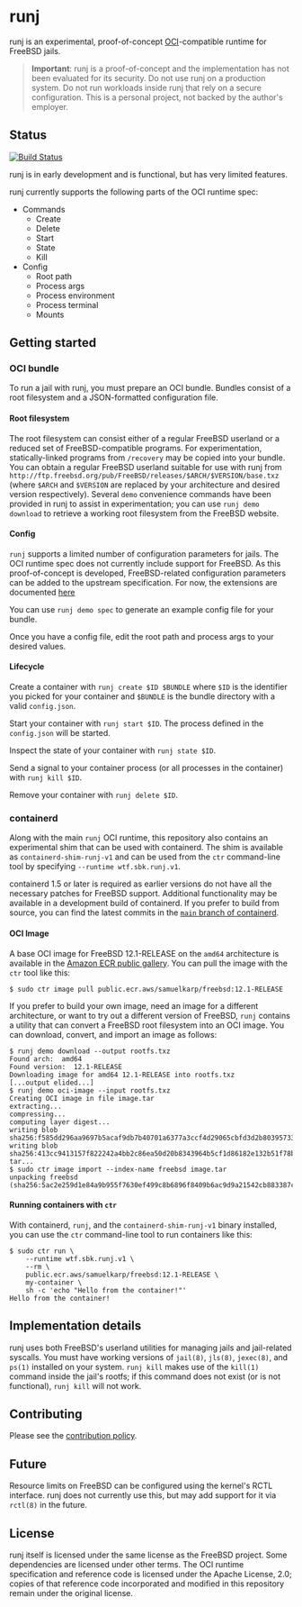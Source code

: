 # runj

runj is an experimental, proof-of-concept
[OCI](https://opencontainers.org)-compatible runtime for FreeBSD jails.

> **Important**: runj is a proof-of-concept and the implementation has not been
> evaluated for its security.  Do not use runj on a production system.  Do not
> run workloads inside runj that rely on a secure configuration.  This is a
> personal project, not backed by the author's employer.

## Status

[![Build Status](https://api.cirrus-ci.com/github/samuelkarp/runj.svg?branch=main)](https://cirrus-ci.com/github/samuelkarp/runj)

runj is in early development and is functional, but has very limited features.

runj currently supports the following parts of the OCI runtime spec:

* Commands
  - Create
  - Delete
  - Start
  - State
  - Kill
* Config
  - Root path
  - Process args
  - Process environment
  - Process terminal
  - Mounts

## Getting started

### OCI bundle

To run a jail with runj, you must prepare an OCI bundle.  Bundles consist of a
root filesystem and a JSON-formatted configuration file.

#### Root filesystem

The root filesystem can consist either of a regular FreeBSD userland or a
reduced set of FreeBSD-compatible programs.  For experimentation, 
statically-linked programs from `/recovery` may be copied into your bundle.  You
can obtain a regular FreeBSD userland suitable for use with runj from
`http://ftp.freebsd.org/pub/FreeBSD/releases/$ARCH/$VERSION/base.txz` (where
`$ARCH` and `$VERSION` are replaced by your architecture and desired version
respectively).  Several `demo` convenience commands have been provided in runj
to assist in experimentation; you can use `runj demo download` to retrieve a
working root filesystem from the FreeBSD website.

#### Config

`runj` supports a limited number of configuration parameters for jails.
The OCI runtime spec does not currently include support for FreeBSD.  As this
proof-of-concept is developed, FreeBSD-related configuration parameters can be
added to the upstream specification.  For now, the extensions are documented
[here](docs/oci.md)

You can use `runj demo spec` to generate an example config file for your bundle.

Once you have a config file, edit the root path and process args to your desired
values.

#### Lifecycle

Create a container with `runj create $ID $BUNDLE` where `$ID` is the identifier
you picked for your container and `$BUNDLE` is the bundle directory with a valid
`config.json`.

Start your container with `runj start $ID`.  The process defined in the
`config.json` will be started.

Inspect the state of your container with `runj state $ID`.

Send a signal to your container process (or all processes in the container) with
`runj kill $ID`.

Remove your container with `runj delete $ID`.

### containerd

Along with the main `runj` OCI runtime, this repository also contains an
experimental shim that can be used with containerd.  The shim is available as
`containerd-shim-runj-v1` and can be used from the `ctr` command-line tool by
specifying `--runtime wtf.sbk.runj.v1`.

containerd 1.5 or later is required as earlier versions do not have all the
necessary patches for FreeBSD support.  Additional functionality may be
available in a development build of containerd.  If you prefer to build from
source, you can find the latest commits in the
[`main` branch of containerd](https://github.com/containerd/containerd/tree/main).

#### OCI Image

A base OCI image for FreeBSD 12.1-RELEASE on the `amd64` architecture is
available in the
[Amazon ECR public gallery](https://gallery.ecr.aws/samuelkarp/freebsd).  You
can pull the image with the `ctr` tool like this:

```
$ sudo ctr image pull public.ecr.aws/samuelkarp/freebsd:12.1-RELEASE
```

If you prefer to build your own image, need an image for a different
architecture, or want to try out a different version of FreeBSD, `runj` contains
a utility that can convert a FreeBSD root filesystem into an OCI image.  You
can download, convert, and import an image as follows:

```
$ runj demo download --output rootfs.txz
Found arch:  amd64
Found version:  12.1-RELEASE
Downloading image for amd64 12.1-RELEASE into rootfs.txz
[...output elided...]
$ runj demo oci-image --input rootfs.txz
Creating OCI image in file image.tar
extracting...
compressing...
computing layer digest...
writing blob sha256:f585dd296aa9697b5acaf9db7b40701a6377a3ccf4d29065cbfd3d2b80395733
writing blob sha256:413cc9413157f822242a4bb2c86ea50d20b8343964b5cf1d86182e132b51f78b
tar...
$ sudo ctr image import --index-name freebsd image.tar
unpacking freebsd (sha256:5ac2e259d1e84a9b955f7630ef499c8b6896f8409b6ac9d9a21542cb883387c0)...done
```

#### Running containers with `ctr`

With containerd, `runj`, and the `containerd-shim-runj-v1` binary installed, you
can use the `ctr` command-line tool to run containers like this:

```
$ sudo ctr run \
    --runtime wtf.sbk.runj.v1 \
    --rm \
    public.ecr.aws/samuelkarp/freebsd:12.1-RELEASE \
    my-container \
    sh -c 'echo "Hello from the container!"'
Hello from the container!
```

## Implementation details

runj uses both FreeBSD's userland utilities for managing jails and jail-related
syscalls.  You must have working versions of `jail(8)`, `jls(8)`, `jexec(8)`,
and `ps(1)` installed on your system.  `runj kill` makes use of the `kill(1)`
command inside the jail's rootfs; if this command does not  exist (or is not
functional), `runj kill` will not work.

## Contributing

Please see the [contribution policy](CONTRIBUTING.md).

## Future

Resource limits on FreeBSD can be configured using the kernel's RCTL interface.
runj does not currently use this, but may add support for it via `rctl(8)` in
the future.

## License

runj itself is licensed under the same license as the FreeBSD project.  Some
dependencies are licensed under other terms.  The OCI runtime specification and
reference code is licensed under the Apache License, 2.0; copies of that
reference code incorporated and modified in this repository remain under the
original license.
